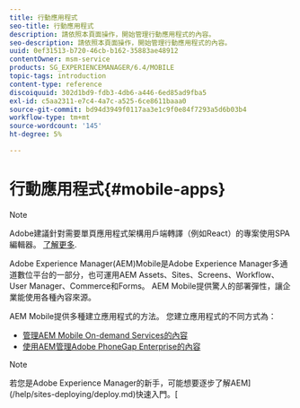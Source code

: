 ```yaml
---
title: 行動應用程式
seo-title: 行動應用程式
description: 請依照本頁面操作，開始管理行動應用程式的內容。
seo-description: 請依照本頁面操作，開始管理行動應用程式的內容。
uuid: 0ef31513-b720-46cb-b162-35883ae48912
contentOwner: msm-service
products: SG_EXPERIENCEMANAGER/6.4/MOBILE
topic-tags: introduction
content-type: reference
discoiquuid: 302d1bd9-fdb3-4db6-a446-6ed85ad9fba5
exl-id: c5aa2311-e7c4-4a7c-a525-6ce8611baaa0
source-git-commit: bd94d3949f0117aa3e1c9f0e84f7293a5d6b03b4
workflow-type: tm+mt
source-wordcount: '145'
ht-degree: 5%

---
```


# 行動應用程式{#mobile-apps}

>[!NOTE]
>
>Adobe建議針對需要單頁應用程式架構用戶端轉譯（例如React）的專案使用SPA編輯器。 [了解更多](/help/sites-developing/spa-overview.md).

Adobe Experience Manager(AEM)Mobile是Adobe Experience Manager多通道數位平台的一部分，也可運用AEM Assets、Sites、Screens、Workflow、User Manager、Commerce和Forms。 AEM Mobile提供驚人的部署彈性，讓企業能使用各種內容來源。

AEM Mobile提供多種建立應用程式的方法。 您建立應用程式的不同方式為：

* [管理AEM Mobile On-demand Services的內容](/help/mobile/aem-mobile.md)
* [使用AEM管理Adobe PhoneGap Enterprise的內容](/help/mobile/administer-phonegap.md)

>[!NOTE]
>
>若您是Adobe Experience Manager的新手，可能想要逐步了解AEM](/help/sites-deploying/deploy.md)快速入門。[

